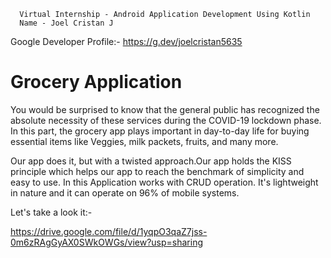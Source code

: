       Virtual Internship - Android Application Development Using Kotlin
      Name - Joel Cristan J


Google Developer Profile:- https://g.dev/joelcristan5635

# Grocery Application
You would be surprised to know that the general public has recognized the absolute necessity of these services during the COVID-19 lockdown phase. In this part, the grocery app plays important in day-to-day life for buying essential items like Veggies, milk packets, fruits, and many more.  
  

Our app does it, but with a twisted approach.Our app holds the KISS principle which helps our app to reach the benchmark of simplicity and easy to use. In this Application works with CRUD operation. It's lightweight in nature and it can operate on 96% of mobile systems.

Let's take a look it:- 

https://drive.google.com/file/d/1yqpO3qaZ7jss-0m6zRAgGyAX0SWkOWGs/view?usp=sharing
